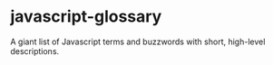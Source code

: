# javascript-glossary
A giant list of Javascript terms and buzzwords with short, high-level descriptions.
